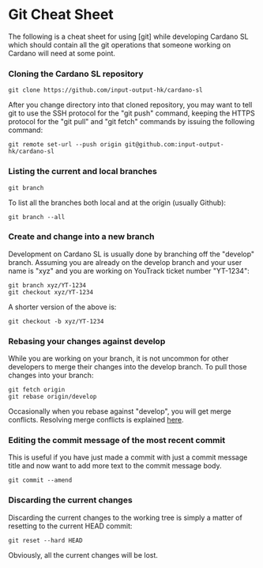 # Git Cheat Sheet

The following is a cheat sheet for using [git] while developing Cardano SL
which should contain all the git operations that someone working on Cardano
will need at some point.

### Cloning the Cardano SL repository
```
git clone https://github.com/input-output-hk/cardano-sl
```
After you change directory into that cloned repository, you may want to tell
git to use the SSH protocol for the "git push" command, keeping the HTTPS
protocol for the "git pull" and "git fetch" commands by issuing the following
command:

```
git remote set-url --push origin git@github.com:input-output-hk/cardano-sl
```

### Listing the current and local branches
```
git branch
```
To list all the branches both local and at the origin (usually Github):
```
git branch --all
```

### Create and change into a new branch
Development on Cardano SL is usually done by branching off the "develop" branch.
Assuming you are already on the develop branch and your user name is "xyz" and
you are working on YouTrack ticket number "YT-1234":
```
git branch xyz/YT-1234
git checkout xyz/YT-1234
```
A shorter version of the above is:
```
git checkout -b xyz/YT-1234
```

### Rebasing your changes against develop
While you are working on your branch, it is not uncommon for other developers
to merge their changes into the develop branch. To pull those changes into
your branch:
```
git fetch origin
git rebase origin/develop
```
Occasionally when you rebase against "develop", you will get merge conflicts.
Resolving merge conflicts is explained
[here](https://help.github.com/articles/resolving-a-merge-conflict-using-the-command-line/).

### Editing the commit message of the most recent commit
This is useful if you have just made a commit with just a commit message
title and now want to add more text to the commit message body.
```
git commit --amend
```

### Discarding the current changes
Discarding the current changes to the working tree is simply a matter of
resetting to the current HEAD commit:
```
git reset --hard HEAD
```
Obviously, all the current changes will be lost.
